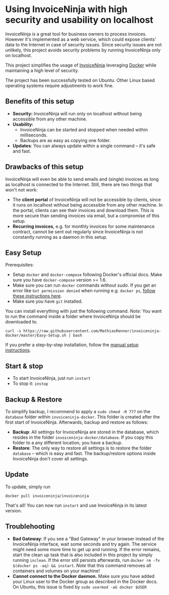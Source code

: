 # Using InvoiceNinja with high security and usability on localhost

InvoiceNinja is a great tool for business owners to process invoices. However it's implemented as a web service, which could expose clients' data to the Internet in case of security issues. Since security issues are not unlikely, this project avoids security problems by running InvoiceNinja only on localhost.

This project simplifies the usage of [InvoiceNinja](https://github.com/invoiceninja/invoiceninja) leveraging [Docker](http://docker.com/) while maintaining a high level of security.

The project has been successfully tested on Ubuntu. Other Linux based operating systems require adjustments to work fine.


Benefits of this setup
-----------
- **Security:** InvoiceNinja will run only on localhost without being accessible from any other machine.
- **Usability:**
  - InvoiceNinja can be started and stopped when needed within milliseconds.
  - Backups are as easy as copying one folder.
- **Updates**: You can always update within a single command – it's safe and fast.
 
 
Drawbacks of this setup
------------
InvoiceNinja will even be able to send emails and (single) invoices as long as localhost is connected to the Internet. Still, there are two things that won't not work:
  - The **client portal** of InvoiceNinja will not be accessible by clients, since it runs on localhost without being accessible from any other machine. In the portal, clients can see their invoices and download them. This is more secure than sending invoices via email, but a compromise of this setup.
  - **Recurring invoices**, e.g. for monthly invoices for some maintenance contract, cannot be sent out regularly since InvoiceNinja is not constantly running as a daemon in this setup.


Easy Setup
---------------
Prerequisites:
  - Setup `docker` and `docker-compose` following Docker's official docs. Make sure you have `docker-compose` version >= 1.6.
  - Make sure you can run `docker` commands without *sudo*. If you get an error like `Got permission denied` when running e.g. `docker ps`, [follow these instructions here](http://askubuntu.com/questions/477551/how-can-i-use-docker-without-sudo).
  - Make sure you have `git` installed.

You can install everything with just the following command. *Note:* You want to run the command inside a folder where InvoiceNinja should be downloaded to.

```
curl -s https://raw.githubusercontent.com/MathiasRenner/invoiceninja-docker/master/Easy-Setup.sh | bash
```

If you prefer a step-by-step installation, follow the [manual setup instructions](https://github.com/MathiasRenner/invoiceninja-docker/blob/master/MANUAL-SETUP.md).


Start & stop
--------------
- To start InvoiceNinja, just run `instart`
- To stop it: `instop`


Backup & Restore
----------------
To simplify backup, I recommend to apply a `sudo chmod -R 777` on the `database` folder within `invoiceninja-docker`. This folder is created after the first start of InvoiceNinja. Afterwards, backup and restore as follows:

- **Backup**: All settings for InvoiceNinja are stored in the database, which resides in the folder `invoiceninja-docker/database`. If you copy this folder to a any different location, you have a backup.
- **Restore**: The only way to restore all settings is to restore the folder `database` – which is easy and fast. The backup/restore options inside InvoiceNinja don't cover all settings.


Update
-------------
To update, simply run
```
docker pull invoiceninja/invoiceninja
```
That's all! You can now run `instart` and use InvoiceNinja in its latest version.


Troublehooting
-------------
- **Bad Gateway**: If you see a "Bad Gateway" in your browser instead of the InvoiceNinja interface, wait some seconds and try again. The service might need some more time to get up and running. If the error remains, start the clean up task that is also included in this project by simply running `inclean`. If the error still persists afterwards, run `docker rm -fv $(docker ps -aq) && instart`.  *Note* that this command removes all containers and volumes on your machine!
- **Cannot connect to the Docker daemon.** Make sure you have added your Linux user to the Docker group as described in the Docker docs. On Ubuntu, this issue is fixed by `sudo usermod -aG docker $USER`
